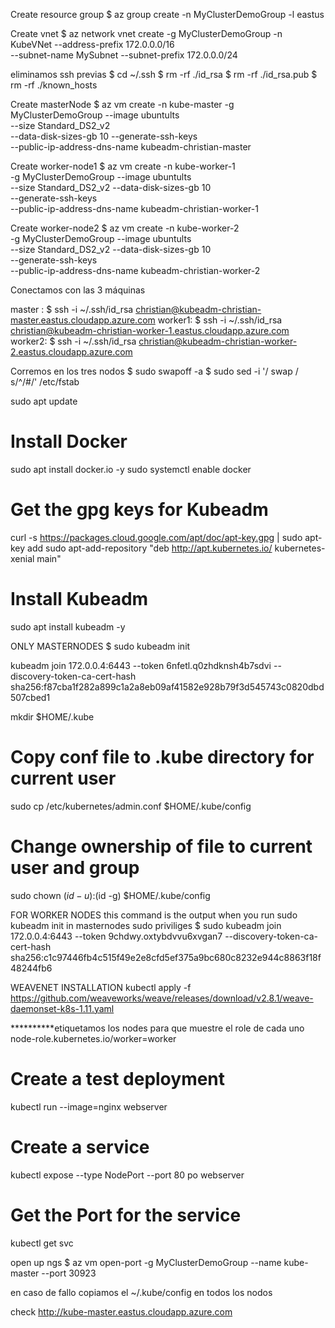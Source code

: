 Create resource group
$ az group create -n MyClusterDemoGroup -l eastus

Create vnet
$ az network vnet create -g MyClusterDemoGroup -n KubeVNet --address-prefix 172.0.0.0/16 \
  --subnet-name MySubnet --subnet-prefix 172.0.0.0/24

eliminamos ssh previas
$ cd ~/.ssh
$ rm -rf ./id_rsa
$ rm -rf ./id_rsa.pub
$ rm -rf ./known_hosts

Create masterNode
$ az vm create -n kube-master -g MyClusterDemoGroup --image ubuntults \
  --size Standard_DS2_v2 \
  --data-disk-sizes-gb 10 --generate-ssh-keys \
  --public-ip-address-dns-name kubeadm-christian-master

Create worker-node1
$ az vm create -n kube-worker-1 \
  -g MyClusterDemoGroup --image ubuntults \
  --size Standard_DS2_v2 --data-disk-sizes-gb 10 \
  --generate-ssh-keys \
  --public-ip-address-dns-name kubeadm-christian-worker-1

Create worker-node2
$ az vm create -n kube-worker-2 \
  -g MyClusterDemoGroup --image ubuntults \
  --size Standard_DS2_v2 --data-disk-sizes-gb 10 \
  --generate-ssh-keys \
  --public-ip-address-dns-name kubeadm-christian-worker-2

Conectamos con las 3 máquinas

master : $ ssh -i ~/.ssh/id_rsa christian@kubeadm-christian-master.eastus.cloudapp.azure.com
worker1: $ ssh -i ~/.ssh/id_rsa christian@kubeadm-christian-worker-1.eastus.cloudapp.azure.com
worker2: $ ssh -i ~/.ssh/id_rsa christian@kubeadm-christian-worker-2.eastus.cloudapp.azure.com

Corremos en los tres nodos
$ sudo swapoff -a
$ sudo sed -i '/ swap / s/^/#/' /etc/fstab

sudo apt update
# Install Docker
sudo apt install docker.io -y
sudo systemctl enable docker
# Get the gpg keys for Kubeadm
curl -s https://packages.cloud.google.com/apt/doc/apt-key.gpg | sudo apt-key add
sudo apt-add-repository "deb http://apt.kubernetes.io/ kubernetes-xenial main"
# Install Kubeadm
sudo apt install kubeadm -y

ONLY MASTERNODES
$ sudo kubeadm init

kubeadm join 172.0.0.4:6443 --token 6nfetl.q0zhdknsh4b7sdvi --discovery-token-ca-cert-hash sha256:f87cba1f282a899c1a2a8eb09af41582e928b79f3d545743c0820dbd507cbed1

mkdir $HOME/.kube
# Copy conf file to .kube directory for current user
sudo cp /etc/kubernetes/admin.conf $HOME/.kube/config
# Change ownership of file to current user and group
sudo chown $(id -u):$(id -g) $HOME/.kube/config

FOR WORKER NODES
this command is the output when you run sudo kubeadm init in masternodes sudo priviliges
$ sudo kubeadm join 172.0.0.4:6443 --token 9chdwy.oxtybdvvu6xvgan7 --discovery-token-ca-cert-hash sha256:c1c97446fb4c515f49e2e8cfd5ef375a9bc680c8232e944c8863f18f48244fb6

WEAVENET INSTALLATION
kubectl apply -f https://github.com/weaveworks/weave/releases/download/v2.8.1/weave-daemonset-k8s-1.11.yaml

**********etiquetamos los nodes para que muestre el role de cada uno
node-role.kubernetes.io/worker=worker

# Create a test deployment
kubectl run --image=nginx webserver 
# Create a service
kubectl expose --type NodePort --port 80 po webserver
# Get the Port for the service
kubectl get svc

open up ngs
$ az vm open-port -g MyClusterDemoGroup --name kube-master --port 30923

en caso de fallo copiamos el ~/.kube/config en todos los nodos


check
http://kube-master.eastus.cloudapp.azure.com

